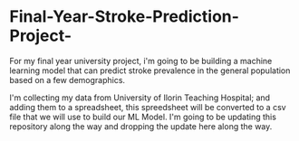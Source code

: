 # Final-Year-Stroke-Prediction-Project-
For my final year university project, i'm going to be building a machine learning model that can predict stroke prevalence in the general population based on a few demographics.

I'm collecting my data from University of Ilorin Teaching Hospital; and adding them to a spreadsheet, this spreedsheet will be converted to a csv file that we will use to build our ML Model.
I'm going to be updating this repository along the way and dropping the update here along the way.
